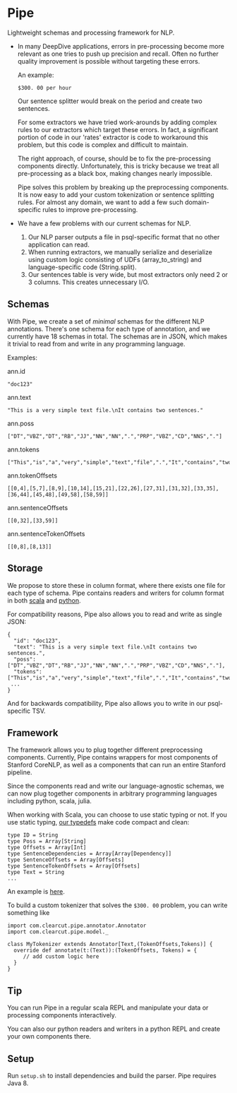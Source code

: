 Pipe
====

Lightweight schemas and processing framework for NLP. 

* In many DeepDive applications, errors in pre-processing become more relevant as one tries to push up precision and recall. Often no further quality improvement is possible without targeting these errors. 

  An example:
  ```
  $300. 00 per hour
  ```
  Our sentence splitter would break on the period and create two sentences.

  For some extractors we have tried work-arounds by adding complex rules to our extractors which target these errors. In fact, a significant portion of code in our 'rates' extractor is code to workaround this problem, but this code is complex and difficult to maintain.
  
  The right approach, of course, should be to fix the pre-processing components directly. Unfortunately, this is tricky because we treat all pre-processing as a black box, making changes nearly impossible. 

  Pipe solves this problem by breaking up the preprocessing components. It is now easy to add your custom tokenization or sentence splitting rules. For almost any domain, we want to add a few such domain-specific rules to improve pre-processing.
  
* We have a few problems with our current schemas for NLP. 
  1. Our NLP parser outputs a file in psql-specific format that no other application can read. 
  2. When running extractors, we manually serialize and deserialize using custom logic consisting of UDFs (array_to_string) and language-specific code (String.split).
  3. Our sentences table is very wide, but most extractors only need 2 or 3 columns. This creates unnecessary I/O.
  
## Schemas

With Pipe, we create a set of *minimal* schemas for the different NLP annotations. There's one schema for each type of annotation, and we currently have 18 schemas in total. The schemas are in JSON, which makes it trivial to read from and write in any programming language.

Examples:

ann.id
```
"doc123"
```

ann.text
```
"This is a very simple text file.\nIt contains two sentences."
```

ann.poss
```
["DT","VBZ","DT","RB","JJ","NN","NN",".","PRP","VBZ","CD","NNS","."]
```

ann.tokens
```
["This","is","a","very","simple","text","file",".","It","contains","two","sentences","."]
```
ann.tokenOffsets
```
[[0,4],[5,7],[8,9],[10,14],[15,21],[22,26],[27,31],[31,32],[33,35],[36,44],[45,48],[49,58],[58,59]]
```

ann.sentenceOffsets
```
[[0,32],[33,59]]
```

ann.sentenceTokenOffsets
```
[[0,8],[8,13]]
```

## Storage

We propose to store these in column format, where there exists one file for each type of schema.
Pipe contains readers and writers for column format in both [scala](src/main/scala/com/clearcut/pipe/io) and [python](../view/util/pipe.py).

For compatibility reasons, Pipe also allows you to read and write as single JSON:
```
{
  "id": "doc123",
  "text": "This is a very simple text file.\nIt contains two sentences.",
  "poss": ["DT","VBZ","DT","RB","JJ","NN","NN",".","PRP","VBZ","CD","NNS","."],
  "tokens": ["This","is","a","very","simple","text","file",".","It","contains","two","sentences","."],
 ...
}
```
And for backwards compatibility, Pipe also allows you to write in our psql-specific TSV.

## Framework

The framework allows you to plug together different preprocessing components. Currently, Pipe contains wrappers for most components of Stanford CoreNLP, as well as a components that can run an entire Stanford pipeline.

Since the components read and write our language-agnostic schemas, we can now plug together components in arbitrary programming languages including python, scala, julia.

When working with Scala, you can choose to use static typing or not. If you use static typing, [our typedefs](src/main/scala/com/clearcut/pipe/model/package.scala) make code compact and clean:
```
type ID = String
type Poss = Array[String]
type Offsets = Array[Int]
type SentenceDependencies = Array[Array[Dependency]]
type SentenceOffsets = Array[Offsets]
type SentenceTokenOffsets = Array[Offsets]
type Text = String
...
```
An example is [here](src/test/scala/BasicSpec.scala).

To build a custom tokenizer that solves the `$300. 00` problem, you can write something like 
```
import com.clearcut.pipe.annotator.Annotator
import com.clearcut.pipe.model._

class MyTokenizer extends Annotator[Text,(TokenOffsets,Tokens)] {
  override def annotate(t:(Text)):(TokenOffsets, Tokens) = {
     // add custom logic here
  }
}
```

## Tip

You can run Pipe in a regular scala REPL and manipulate your data or processing components interactively. 

You can also our python readers and writers in a python REPL and create your own components there.

## Setup

Run `setup.sh` to install dependencies and build the parser. Pipe requires Java 8.
